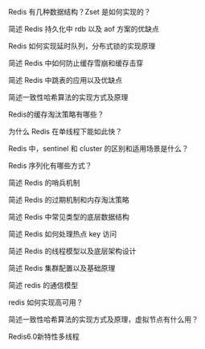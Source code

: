 Redis 有几种数据结构？Zset 是如何实现的？

简述 Redis 持久化中 rdb 以及 aof 方案的优缺点

Redis 如何实现延时队列，分布式锁的实现原理

简述 Redis 中如何防止缓存雪崩和缓存击穿

简述 Redis 中跳表的应用以及优缺点

简述一致性哈希算法的实现方式及原理

Redis的缓存淘汰策略有哪些？

为什么 Redis 在单线程下能如此快？

Redis 中，sentinel 和 cluster 的区别和适用场景是什么？

Redis 序列化有哪些方式？

简述 Redis 的哨兵机制

简述 Redis 的过期机制和内存淘汰策略

简述 Redis 中常见类型的底层数据结构

简述 Redis 如何处理热点 key 访问

简述 Redis 的线程模型以及底层架构设计

简述 Redis 集群配置以及基础原理

简述 redis 的通信模型

redis 如何实现高可用？

简述一致性哈希算法的实现方式及原理，虚拟节点有什么用？

Redis6.0新特性多线程